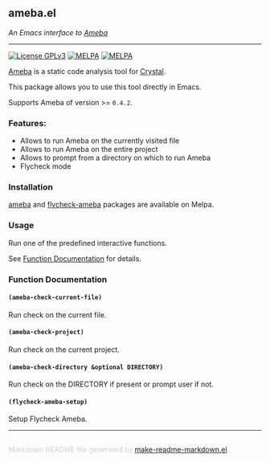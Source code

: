 ## ameba.el
*An Emacs interface to [Ameba](https://github.com/crystal-ameba/ameba)*

---
[![License GPLv3](https://img.shields.io/badge/license-GPL_v3-green.svg)](http://www.gnu.org/licenses/gpl-3.0.html)
[![MELPA](https://melpa.org/packages/ameba-badge.svg)](https://melpa.org/#/ameba)
[![MELPA](https://melpa.org/packages/flycheck-ameba-badge.svg)](https://melpa.org/#/flycheck-ameba)

[Ameba](https://github.com/crystal-ameba/ameba) is a static code analysis tool
for [Crystal](https://crystal-lang.org/).

This package allows you to use this tool directly in Emacs.

Supports Ameba of version >= `0.4.2`.

### Features:

* Allows to run Ameba on the currently visited file
* Allows to run Ameba on the entire project
* Allows to prompt from a directory on which to run Ameba
* Flycheck mode

### Installation

[ameba](https://melpa.org/#/ameba) and [flycheck-ameba](https://melpa.org/#/flycheck-ameba) packages are available on Melpa.

### Usage

Run one of the predefined interactive functions.

See [Function Documentation](#function-documentation) for details.

### Function Documentation


#### `(ameba-check-current-file)`

Run check on the current file.

#### `(ameba-check-project)`

Run check on the current project.

#### `(ameba-check-directory &optional DIRECTORY)`

Run check on the DIRECTORY if present or prompt user if not.

#### `(flycheck-ameba-setup)`

Setup Flycheck Ameba.

-----
<div style="padding-top:15px;color: #d0d0d0;">
Markdown README file generated by
<a href="https://github.com/mgalgs/make-readme-markdown">make-readme-markdown.el</a>
</div>
